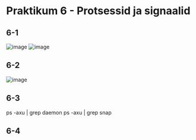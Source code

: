 # Praktikum 6 - Protsessid ja signaalid

## 6-1
![image](https://github.com/user-attachments/assets/c4ed88b0-b824-47a5-aee5-b9b77b062a71)
![image](https://github.com/user-attachments/assets/2c5dbe96-f0d4-4569-818d-0e81502fa148)

## 6-2
![image](https://github.com/user-attachments/assets/37a392d9-72ea-4d23-b19f-c9f487bc55b7)

## 6-3
ps -axu | grep daemon
ps -axu | grep snap

## 6-4
